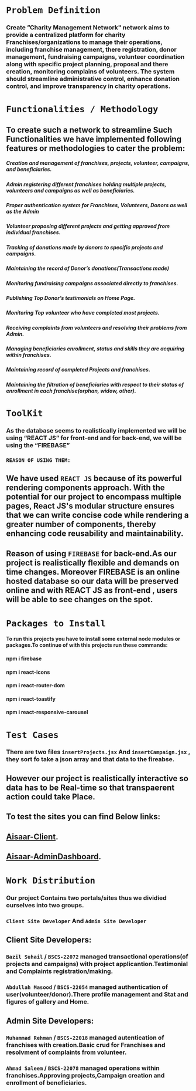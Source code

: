 # `Problem Definition`
### Create ”Charity Management Network" network aims to provide a centralized platform for charity Franchises/organizations to manage their operations, including franchise management, there registration, donor management, fundraising campaigns, volunteer coordination along with specific project planning, proposal and there creation, monitoring complains of volunteers. The system should streamline administrative control, enhance donation control, and improve transparency in charity operations. 

# `Functionalities / Methodology`
## To create such a network to streamline Such Functionalities we have implemented following features or methodologies to cater the problem:
##### Creation and management of franchises, projects, volunteer, campaigns, and beneficiaries.
##### Admin registering different franchises holding multiple projects, volunteers and campaigns as well as beneficiaries. 
##### Proper authentication system for Franchises, Volunteers, Donors as well as the Admin
##### Volunteer proposing different projects and getting approved from individual franchises. 
##### Tracking of donations made by donors to specific projects and campaigns. 
##### Maintaining the record of Donor’s donations(Transactions made)
##### Monitoring fundraising campaigns associated directly to franchises. 
##### Publishing Top Donor’s testimonials on Home Page.
##### Monitoring Top volunteer who have completed most projects.
##### Receiving complaints from volunteers and resolving their problems from Admin.
##### Managing beneficiaries enrollment, status and skills they are acquiring within franchises.
##### Maintaining record of completed Projects and franchises.  
##### Maintaining the filtration of beneficiaries with respect to their status of enrollment in each franchise(orphan, widow, other). 

# `ToolKit`
### As the database seems to realistically implemented we will be using “REACT JS” for front-end and for back-end, we will be using the “FIREBASE” 
### `REASON OF USING THEM:`
## We have used `REACT JS` because of its powerful rendering components approach. With the potential for our project to encompass multiple pages, React JS's modular structure ensures that we can write concise code while rendering a greater number of components, thereby enhancing code reusability and maintainability.
## Reason of using `FIREBASE` for back-end.As our project is realistically flexible and demands on time changes. Moreover FIREBASE is an online hosted database so our data will be preserved online and with REACT JS as front-end , users will be able to see changes on the spot. 

# `Packages to Install`
#### To run this projects you have to install some external node modules or packages.To continue of with this projects run these commands:
#### npm i firebase
#### npm i react-icons
#### npm i react-router-dom
#### npm i react-toastify 
#### npm i react-responsive-carousel

# `Test Cases`
### There are two files `insertProjects.jsx` And `insertCampaign.jsx` , they sort fo take a json array and that data to the fireabse.
## However our project is realistically interactive so data has to be Real-time so that transpaerent action could take Place.
## To test the sites you can find Below links:
## [Aisaar-Client](https://aisaar.netlify.app).
## [Aisaar-AdminDashboard](https://admin-aisaar.netlify.app).

# `Work Distribution`
### Our project Contains two portals/sites thus we dividied ourselves into two groups.
### `Client Site Developer` And `Admin Site Developer`
## Client Site Developers:
### `Bazil Suhail` / `BSCS-22072` managed transactional operations(of projects and campaigns) with project applicantion.Testimonial and Complaints registration/making.
### `Abdullah Masood` / `BSCS-22054` managed authentication of user(volunteer/donor).There profile management and Stat and figures of gallery and Home.

## Admin Site Developers:
### `Muhammad Rehman` / `BSCS-22018` managed autentication of franchises with creation.Basic crud for Franchises and resolvment of complaints from volunteer.
### `Ahmad Saleem` / `BSCS-22078` managed operations within franchises.Approving projects,Campaign creation and enrollment of beneficiaries.